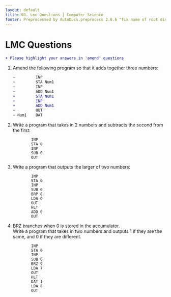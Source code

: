 ```yaml
---
layout: default
title: 03. Lmc Questions | Computer Science
footer: Preprocessed by AutoDocs.preprocess 2.0.6 "fix name of root directory" ⓒ Starwort, 2020
---
```


# LMC Questions

```diff
+ Please highlight your answers in 'amend' questions
```

1. Amend the following program so that it adds together three numbers:
   ```diff
   ~         INP
   ~         STA Num1
   ~         INP
   ~         ADD Num1
   +         STA Num1
   +         INP
   +         ADD Num1
   ~         OUT
   ~ Num1    DAT
   ```
2. Write a program that takes in 2 numbers and subtracts the second from the first:
   ```lmc
           INP
           STA 0
           INP
           SUB 0
           OUT
   ```
3. Write a program that outputs the larger of two numbers:
   ```lmc
           INP
           STA 0
           INP
           SUB 0
           BRP 8
           LDA 0
           OUT
           HLT
           ADD 0
           OUT
   ```
4. BRZ branches when 0 is stored in the accumulator.  
   Write a program that takes in two numbers and outputs 1 if they are the same, and 0 if they are different.
   ```lmc
           INP
           STA 0
           INP
           SUB 0
           BRZ 9
           LDA 7
           OUT
           HLT
           DAT 1
           LDA 8
           OUT
   ```